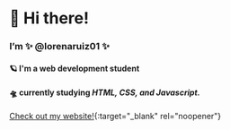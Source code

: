 # 👋 Hi there! 

### I’m **✨ @lorenaruiz01 ✨**
#### 🪐 I'm a web development student
#### 🛸 currently studying *HTML, CSS, and Javascript.*


[Check out my website!](https://lorenaruiz.io/){:target="_blank" rel="noopener"}
